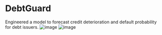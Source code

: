 # DebtGuard
Engineered a model to forecast credit deterioration and default probability for debt issuers.
![image](https://github.com/user-attachments/assets/1e78d026-2425-4f72-b266-2c8e5ef1183e)
![image](https://github.com/user-attachments/assets/b9f1f92f-eae2-4070-8501-224b4f12a2e9)
